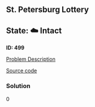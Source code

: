 ## St. Petersburg Lottery

## State: :cloud: **Intact**

**ID: 499**

[Problem Description](https://projecteuler.net/problem=499)

[Source code](main.cpp)

### Solution
0